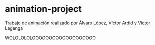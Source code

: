 # animation-project
Trabajo de animación realizado por Álvaro López, Víctor Ardid y Víctor Laganga

WOLOLOLOLOOOOOOOOOOOOOOOOOOO
